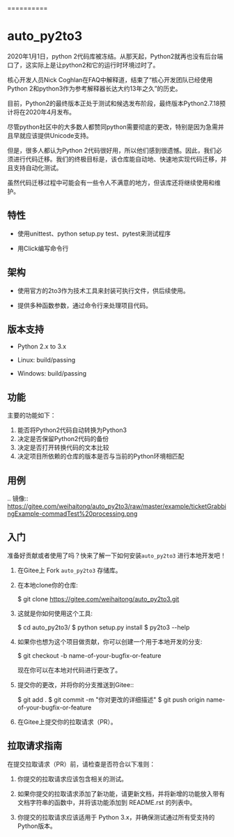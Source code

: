 ==========

auto_py2to3
==========

2020年1月1日，python 2代码库被冻结。从那天起，Python2就再也没有后台端口了，这实际上是让python2和它的运行时环境过时了。

核心开发人员Nick Coghlan在FAQ中解释道，结束了“核心开发团队已经使用Python 2和python3作为参考解释器长达大约13年之久”的历史。

目前，Python2的最终版本正处于测试和候选发布阶段，最终版本Python2.7.18预计将在2020年4月发布。

尽管python社区中的大多数人都赞同python需要彻底的更改，特别是因为急需并且早就应该提供Unicode支持。

但是，很多人都认为Python 2代码很好用，所以他们感到很遗憾。因此，我们必须进行代码迁移。我们的终极目标是，该仓库能自动地、快速地实现代码迁移，并且支持自动化测试。

虽然代码迁移过程中可能会有一些令人不满意的地方，但该库还将继续使用和维护。


特性
------------
* 使用unittest、python setup.py test、pytest来测试程序

* 用Click编写命令行


架构
------------

* 使用官方的2to3作为技术工具来封装可执行文件，供后续使用。

* 提供多种函数参数，通过命令行来处理项目代码。


版本支持
------------
* Python 2.x  to 3.x

* Linux: build/passing
* Windows: build/passing

功能
------------
主要的功能如下：

1. 能否将Python2代码自动转换为Python3
2. 决定是否保留Python2代码的备份
3. 决定是否打开转换代码的文本比较
4. 决定项目所依赖的仓库的版本是否与当前的Python环境相匹配


 用例
------------
.. 镜像:: https://gitee.com/weihaitong/auto_py2to3/raw/master/example/ticketGrabbingExample-commadTest%20processing.png

入门
------------
准备好贡献或者使用了吗？快来了解一下如何安装`auto_py2to3` 进行本地开发吧！

1. 在Gitee上 Fork `auto_py2to3` 存储库。
2. 在本地clone你的仓库: 

    $ git clone https://gitee.com/weihaitong/auto_py2to3.git

3. 这就是你如何使用这个工具:

    $ cd auto_py2to3/
    $ python setup.py install
    $ py2to3 --help

4. 如果你也想为这个项目做贡献，你可以创建一个用于本地开发的分支:

    $ git checkout -b name-of-your-bugfix-or-feature

   现在你可以在本地对代码进行更改了。

5. 提交你的更改，并将你的分支推送到Gitee::

    $ git add .
    $ git commit -m "你对更改的详细描述"
    $ git push origin name-of-your-bugfix-or-feature

6. 在Gitee上提交你的拉取请求（PR）。

 拉取请求指南
-----------------------

在提交拉取请求（PR）前，请检查是否符合以下准则：

1. 你提交的拉取请求应该包含相关的测试。

2. 如果你提交的拉取请求添加了新功能，请更新文档，并将新增的功能放入带有文档字符串的函数中，并将该功能添加到 README.rst 的列表中。
   
3. 你提交的拉取请求应该适用于 Python 3.x，并确保测试通过所有受支持的 Python版本。
   

